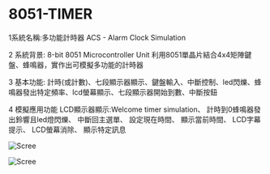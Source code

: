 # 8051-TIMER
1系統名稱:多功能計時器 ACS - Alarm Clock Simulation  

2 系統背景: 
8-bit 8051 Microcontroller Unit
利用8051單晶片結合4x4矩陣鍵盤、蜂鳴器，實作出可模擬多功能的計時器


3 基本功能:
計時(或計數)、七段顯示器顯示、鍵盤輸入、中斷控制、led閃爍、蜂鳴器發出特定頻率、lcd螢幕顯示、七段顯示器開始到數、中斷按鈕


4 模擬應用功能
LCD顯示器顯示:Welcome timer simulation、
計時到0蜂鳴器發出鈴響且led燈閃爍、
中斷回主選單、
設定現在時間、
顯示當前時間、
LCD字幕提示、
LCD螢幕消除、
顯示特定訊息

![Scree](https://github.com/shutaya23/ACS-Alarm-Clock-Simulation/blob/main/SAMPLE.png)

![Scree](https://github.com/shutaya23/ACS-Alarm-Clock-Simulation/blob/main/SAMPLE2.png)

